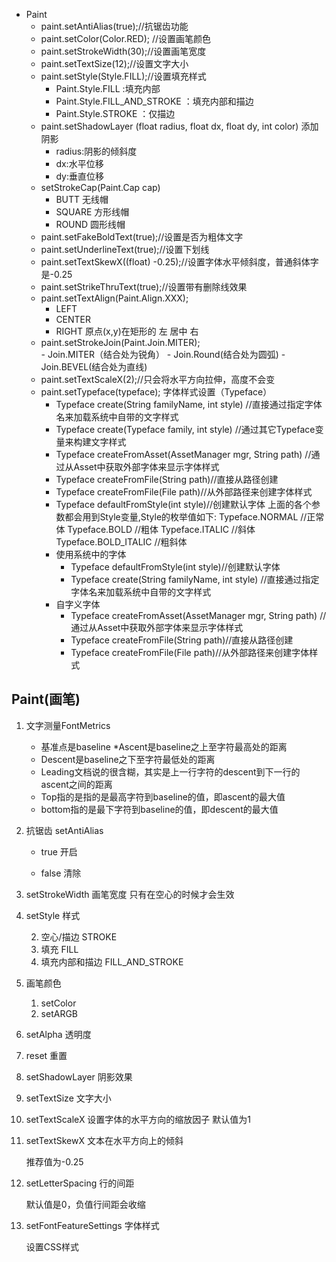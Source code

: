 - Paint 
  - paint.setAntiAlias(true);//抗锯齿功能
  - paint.setColor(Color.RED);  //设置画笔颜色    
  - paint.setStrokeWidth(30);//设置画笔宽度
  - paint.setTextSize(12);//设置文字大小  
  - paint.setStyle(Style.FILL);//设置填充样式
    - Paint.Style.FILL    :填充内部
    - Paint.Style.FILL_AND_STROKE  ：填充内部和描边
    - Paint.Style.STROKE  ：仅描边
  - paint.setShadowLayer (float radius, float dx, float dy, int color)    添加阴影
    - radius:阴影的倾斜度
    - dx:水平位移
    - dy:垂直位移
  - setStrokeCap(Paint.Cap cap)
    - BUTT 无线帽
    - SQUARE 方形线帽
    - ROUND 圆形线帽
  - paint.setFakeBoldText(true);//设置是否为粗体文字  
  - paint.setUnderlineText(true);//设置下划线  
  - paint.setTextSkewX((float) -0.25);//设置字体水平倾斜度，普通斜体字是-0.25  
  - paint.setStrikeThruText(true);//设置带有删除线效果  
  - paint.setTextAlign(Paint.Align.XXX);
    - LEFT
    - CENTER
    - RIGHT
      原点(x,y)在矩形的 左 居中 右 
  - paint.setStrokeJoin(Paint.Join.MITER);  
        - Join.MITER（结合处为锐角）
        -  Join.Round(结合处为圆弧)
        -  Join.BEVEL(结合处为直线)
  - paint.setTextScaleX(2);//只会将水平方向拉伸，高度不会变  
  - paint.setTypeface(typeface); 字体样式设置（Typeface）
    -  Typeface   create(String familyName, int style) //直接通过指定字体名来加载系统中自带的文字样式
    -  Typeface   create(Typeface family, int style)     //通过其它Typeface变量来构建文字样式
    -  Typeface    createFromAsset(AssetManager mgr, String path) //通过从Asset中获取外部字体来显示字体样式
    -  Typeface  createFromFile(String path)//直接从路径创建
    -  Typeface   createFromFile(File path)//从外部路径来创建字体样式
    -  Typeface  defaultFromStyle(int style)//创建默认字体
       上面的各个参数都会用到Style变量,Style的枚举值如下:
       Typeface.NORMAL  //正常体
       Typeface.BOLD  //粗体
       Typeface.ITALIC    //斜体
       Typeface.BOLD_ITALIC //粗斜体
    -  使用系统中的字体
       - Typeface defaultFromStyle(int style)//创建默认字体
       - Typeface   create(String familyName, int style) //直接通过指定字体名来加载系统中自带的文字样式
    -  自字义字体
       -  Typeface    createFromAsset(AssetManager mgr, String path) //通过从Asset中获取外部字体来显示字体样式
       -  Typeface    createFromFile(String path)//直接从路径创建
       -  Typeface    createFromFile(File path)//从外部路径来创建字体样式  







##				Paint(画笔)

1. 文字测量FontMetrics

   * 基准点是baseline
   *Ascent是baseline之上至字符最高处的距离
   * Descent是baseline之下至字符最低处的距离
   * Leading文档说的很含糊，其实是上一行字符的descent到下一行的ascent之间的距离
   * Top指的是指的是最高字符到baseline的值，即ascent的最大值
   * bottom指的是最下字符到baseline的值，即descent的最大值

1. 抗锯齿 setAntiAlias

   - true 开启

   - false 清除

1. setStrokeWidth 画笔宽度 只有在空心的时候才会生效

1. setStyle  样式 

   2. 空心/描边 STROKE
   2. 填充 FILL
   2. 填充内部和描边 FILL_AND_STROKE

1. 画笔颜色

   1. setColor
   1. setARGB

1. setAlpha 透明度

1. reset 重置

1. setShadowLayer 阴影效果 

1. setTextSize 文字大小

1. setTextScaleX 设置字体的水平方向的缩放因子  默认值为1

1. setTextSkewX 文本在水平方向上的倾斜  

   推荐值为-0.25

1. setLetterSpacing 行的间距  

   默认值是0，负值行间距会收缩

1. setFontFeatureSettings 字体样式  

   设置CSS样式